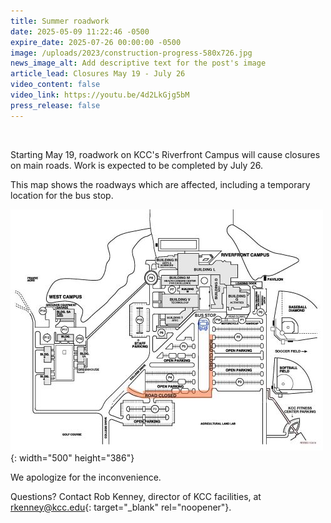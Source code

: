```yaml
---
title: Summer roadwork
date: 2025-05-09 11:22:46 -0500
expire_date: 2025-07-26 00:00:00 -0500
image: /uploads/2023/construction-progress-580x726.jpg
news_image_alt: Add descriptive text for the post's image
article_lead: Closures May 19 - July 26
video_content: false
video_link: https://youtu.be/4d2LkGjg5bM
press_release: false
---
```

&nbsp;

Starting May 19, roadwork on KCC's Riverfront Campus will cause closures on main roads. Work is expected to be completed by July 26.

This map shows the roadways which are affected, including a temporary location for the bus stop.

![Road closures map. East-west road south of Parking P4 is closed. Most of the road west of Parking P3 and P3 is closed. Bus stop is south of flagpoles.](/uploads/2023/roadclosuresmay-july225-500x386.jpg "Road Closures May 19 - July 26. 2025"){: width="500" height="386"}

We apologize for the inconvenience.

Questions? Contact Rob Kenney, director of KCC facilities, at [rkenney@kcc.edu](mailto:%20rkenney@kcc.edu){: target="_blank" rel="noopener"}.